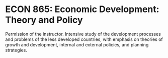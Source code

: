 # ECON 865: Economic Development: Theory and Policy

Permission of the instructor. Intensive study of the development processes and problems of the less developed countries, with emphasis on theories of growth and development, internal and external policies, and planning strategies.